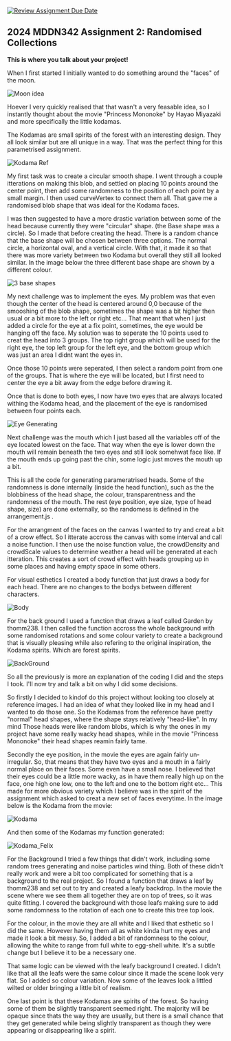 [![Review Assignment Due Date](https://classroom.github.com/assets/deadline-readme-button-24ddc0f5d75046c5622901739e7c5dd533143b0c8e959d652212380cedb1ea36.svg)](https://classroom.github.com/a/uYb6fuja)
## 2024 MDDN342 Assignment 2: Randomised Collections

**This is where you talk about your project!**

When I first started I initially wanted to do something around the "faces" of the moon. 

![Moon idea](image.png)

Hoever I very quickly realised that that wasn't a very feasable idea, so I instantly thought about the movie "Princess Mononoke" by Hayao Miyazaki and more specifically the little kodamas.

The Kodamas are small spirits of the forest with an interesting design. They all look similar but are all unique in a way. That was the perfect thing for this parametrised assignment. 

![Kodama Ref](image-1.png)

My first task was to create a circular smooth shape. I went through a couple itterations on making this blob, and settled on placing 10 points around the center point, then add some randomness to the position of each point by a small margin. I then used curveVertex to connect them all. That gave me a randomised blob shape that was ideal for the Kodama faces.

I was then suggested to have a more drastic variation between some of the head because currently they were "circular" shape. (the Base shape was a circle). So I made that before creating the head. There is a random chance that the base shape will be chosen between three options. The normal circle, a horizontal oval, and a vertical circle. With that, it made it so that there was more variety between two Kodama but overall they still all looked similar. In the image below the three different base shape are shown by a different colour.

![3 base shapes](image-2.png)

My next challenge was to implement the eyes. My problem was that even though the center of the head is centered around 0,0 because of the smooshing of the blob shape, sometimes the shape was a bit higher then usual or a bit more to the left or right etc... That meant that when I just added a circle for the eye at a fix point, sometimes, the eye would be hanging off the face. My solution was to seperate the 10 points used to creat the head into 3 groups. The top right group which will be used for the right eye, the top left group for the left eye, and the bottom group which was just an area I didnt want the eyes in.

Once those 10 points were seperated, I then select a random point from one of the groups. That is where the eye will be located, but I first need to center the eye a bit away from the edge before drawing it. 

Once that is done to both eyes, I now have two eyes that are always located withing the Kodama head, and the placement of the eye is randomised between four points each.

![Eye Generating](image-4.png)

Next challenge was the mouth which I just based all the variables off of the eye located lowest on the face. That way when the eye is lower down the mouth will remain beneath the two eyes and still look somehwat face like. If the mouth ends up going past the chin, some logic just moves the mouth up a bit.

This is all the code for generating parameratrised heads. Some of the randomness is done internally (inside the head function), such as the the blobbiness of the head shape, the colour, transparentness and the randomness of the mouth. The rest (eye position, eye size, type of head shape, size) are done externally, so the randomess is defined in the arrangement.js .

For the arrangment of the faces on the canvas I wanted to try and creat a bit of a crow effect. So I itterate accross the canvas with some interval and call a noise function. I then use the noise function value, the crowdDensity and crowdScale values to determine weather a head will be generated at each itteration. This creates a sort of crowd effect with heads grouping up in some places and having empty space in some others.

For visual esthetics I created a body function that just draws a body for each head. There are no changes to the bodys between different characters. 

![Body](image-3.png)

For the back ground I used a function that draws a leaf called Garden by thomm238. I then called the function accross the whole background with some randomised rotations and some colour variety to create a background that is visually pleasing while also refering to the original inspiration, the Kodama spirits. Which are forest spirits.

![BackGround](image-5.png)

So all the previously is more an explanation of the coding I did and the steps I took. I'll now try and talk a bit on why I did some decisions.

So firstly I decided to kindof do this project without looking too closely at reference images. I had an idea of what they looked like in my head and I wanted to do those one. 
So the Kodamas from the reference have pretty "normal" head shapes, where the shape stays relatively "head-like". In my mind Those heads were like random blobs, which is why the ones in my project have some really wacky head shapes, while in the movie "Princess Mononoke" their head shapes reamin fairly tame.

Secondly the eye position, in the movie the eyes are again fairly un-irregular. So, that means that they have two eyes and a mouth in a fairly normal place on their faces. Some even have a small nose. I believed that their eyes could be a little more wacky, as in have them really high up on the face, one high one low, one to the left and one to the bottom right etc... This made for more obvious variety which I believe was in the spirit of the assignment which asked to creat a new set of faces everytime. In the image below is the Kodama from the movie:

![Kodama](image-6.png)

And then some of the Kodamas my function generated:

![Kodama_Felix](image-7.png)

For the Background I tried a few things that didn't work, including some random trees generating and noise particles wind thing. Both of these didn't really work and were a bit too complicated for something that is a background to the real project. So I found a function that draws a leaf by thomm238 and set out to try and created a leafy backdrop. In the movie the scene where we see them all together they are on top of trees, so it was quite fitting. I covered the background with those leafs making sure to add some randomness to the rotation of each one to create this tree top look.

For the colour, in the movie they are all white and I liked that esthetic so I did the same. However having them all as white kinda hurt my eyes and made it look a bit messy. So, I added a bit of randomness to the colour, allowing the white to range from full white to egg-shell white. It's a subtle change but I believe it to be a necessary one.

That same logic can be viewed with the leafy background I created. I didn't like that all the leafs were the same colour since it made the scene look very flat. So I added so colour variation. Now some of the leaves look a littled wilted or older bringing a little bit of realism. 

One last point is that these Kodamas are spirits of the forest. So having some of them be slightly transparent seemed right. The majority will be opaque since thats the way they are usually, but there is a small chance that they get generated while being slightly transparent as though they were appearing or disappearing like a spirit.